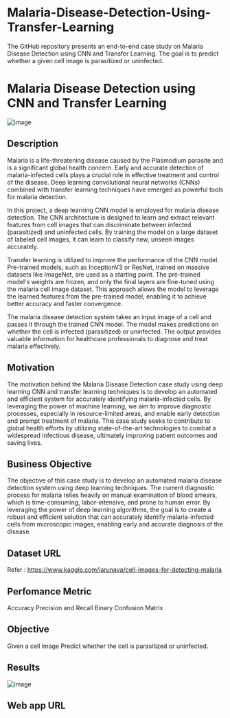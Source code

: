 # Malaria-Disease-Detection-Using-Transfer-Learning
The GitHub repository presents an end-to-end case study on Malaria Disease Detection using CNN and Transfer Learning. The goal is to predict whether a given cell image is parasitized or uninfected.

<h1>Malaria Disease Detection using CNN and Transfer Learning</h1>


![image](https://github.com/princebari/Malaria-Disease-Detection-Using-Transfer-Learning/assets/115543070/117e7863-2f5a-4421-9366-8d3b059a1ed7)


<h2> Description </h2>
Malaria is a life-threatening disease caused by the Plasmodium parasite and is a significant global health concern. Early and accurate detection of malaria-infected cells plays a crucial role in effective treatment and control of the disease. Deep learning convolutional neural networks (CNNs) combined with transfer learning techniques have emerged as powerful tools for malaria detection.

In this project, a deep learning CNN model is employed for malaria disease detection. The CNN architecture is designed to learn and extract relevant features from cell images that can discriminate between infected (parasitized) and uninfected cells. By training the model on a large dataset of labeled cell images, it can learn to classify new, unseen images accurately.

Transfer learning is utilized to improve the performance of the CNN model. Pre-trained models, such as InceptionV3 or ResNet, trained on massive datasets like ImageNet, are used as a starting point. The pre-trained model's weights are frozen, and only the final layers are fine-tuned using the malaria cell image dataset. This approach allows the model to leverage the learned features from the pre-trained model, enabling it to achieve better accuracy and faster convergence.

The malaria disease detection system takes an input image of a cell and passes it through the trained CNN model. The model makes predictions on whether the cell is infected (parasitized) or uninfected. The output provides valuable information for healthcare professionals to diagnose and treat malaria effectively.

<h2>Motivation</h2>
The motivation behind the Malaria Disease Detection case study using deep learning CNN and transfer learning techniques is to develop an automated and efficient system for accurately identifying malaria-infected cells. By leveraging the power of machine learning, we aim to improve diagnostic processes, especially in resource-limited areas, and enable early detection and prompt treatment of malaria. This case study seeks to contribute to global health efforts by utilizing state-of-the-art technologies to combat a widespread infectious disease, ultimately improving patient outcomes and saving lives.

<h2>Business Objective</h2>
The objective of this case study is to develop an automated malaria disease detection system using deep learning techniques. The current diagnostic process for malaria relies heavily on manual examination of blood smears, which is time-consuming, labor-intensive, and prone to human error. By leveraging the power of deep learning algorithms, the goal is to create a robust and efficient solution that can accurately identify malaria-infected cells from microscopic images, enabling early and accurate diagnosis of the disease.


  <h2>Dataset URL</h2>

Refer :  https://www.kaggle.com/iarunava/cell-images-for-detecting-malaria


<h2>Perfomance Metric </h2>

Accuracy
Precision and Recall
Binary Confusion Matrix

<h2>Objective</h2>
 Given a cell image Predict whether the cell is parasitized or uninfected.
 
 <h2>Results</h2>

![image](https://github.com/princebari/Malaria-Disease-Detection-Using-Transfer-Learning/assets/115543070/0b03f537-cbcd-43b6-b3fc-c8ea091f2464)




<h2>Web app URL</h2>

